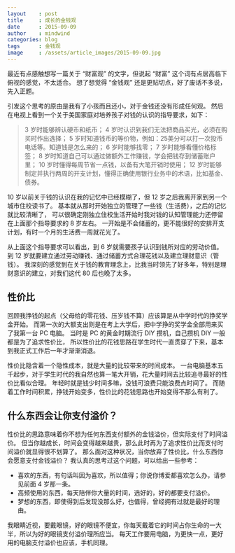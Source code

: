 ```yaml
---
layout    : post
title     : 成长的金钱观
date      : 2015-09-09
author    : mindwind
categories: blog
tags      : 金钱观
image     : /assets/article_images/2015-09-09.jpg
---
```



最近有点感触想写一篇关于 “财富观” 的文字，但说起 “财富” 这个词有点居高临下俯视的感觉，不太适合。
想了想觉得 “金钱观” 还是更贴切点，好了废话不多说，先入正题。

引发这个思考的原由是我有了小孩而且还小，对于金钱还没有形成任何观。
然后在电视上看到一个关于美国家庭对培养孩子对钱的认识的指导要求，如下：

  > 3  岁时能够辨认硬币和纸币；
  > 4  岁时认识到我们无法把商品买光，必须在购买时作出选择；
  > 5  岁时知道钱币的等价物，例如：25美分可以打一次投币电话等。知道钱是怎么来的；
  > 6  岁时能够找零；
  > 7  岁时能够看懂价格标签；
  > 8  岁时知道自己可以通过做额外工作赚钱，学会把钱存到储蓄账户里；
  > 10 岁时懂得每周节省一点钱，以备有大笔开销时使用；
  > 12 岁时能够制定并执行两周的开支计划，懂得正确使用银行业务中的术语，比如基金、债券。

10 岁以前关于钱的认识在我的记忆中已经模糊了，但 12 岁之后我离开家到另一个城市住校读书了。
基本就从那时开始独立的管理了一些钱（生活费），之后的记忆就比较清晰了，
可以很确定刚独立住校生活开始时我对钱的认知管理能力还停留在上面那个指导要求的 8 岁左右。
一开始是不会储蓄的，更不能很好的安排开支计划，有时一个月的生活费一周就花光了。

从上面这个指导要求可以看出，到 6 岁就需要孩子认识到钱所对应的劳动价值。
到 12 岁就要建立通过劳动赚钱、通过储蓄方式合理花钱以及建立理财意识（管钱）。
我深刻的感觉到在关于钱的教育理念上，比我当时领先了好多年，特别是理财意识的建立，对我们这代 80 后也晚了太多。


## 性价比
回顾我挣钱的起点（父母给的零花钱、压岁钱不算）应该算是从中学时代的挣奖学金开始。
而第一次的大额支出则是在考上大学后，把中学挣的奖学金全部用来买了我第一台 PC 电脑。
当时是 PC 的黄金时期流行 DIY 攒机，自己攒机 DIY 一般都是为了追求性价比，
所以性价比的花钱思路在学生时代一直贯穿了下来，基本到我正式工作后一年才渐渐消退。

性价比隐含着一个隐性成本，就是大量的比较带来的时间成本。
一台电脑基本五千起步，对于学生时代的我自然也算一笔大开销，花大量时间去比较追寻最好的性价比看似合理。
年轻时就是钱少时间多嘛，没钱可浪费只能浪费点时间了。
而随着工作时间积累，挣钱开始变多，性价比的花钱思路也开始变得不那么有利了。


## 什么东西会让你支付溢价？
性价比的思路意味着你不想为任何东西支付额外的金钱溢价，但实际支付了时间溢价。
但当你越成长，时间会变得越来越贵，那么此时再为了追求性价比而支付时间溢价就显得很不划算了。
那么面对这种状况，当你放弃了性价比，什么东西你会愿意支付金钱溢价？
我认真的思考过这个问题，可以给出一些参考：

   - 喜欢的东西，有句话叫因为喜欢，所以值得；你说你博爱都喜欢怎么办，请参见前面 4 岁那一条。
   - 高频使用的东西，每天陪伴你大量的时间，选好的，好的都要支付溢价。
   - 梦想的东西，即使得到后发现没那么好，也值得，曾经拥有过就是最好的理由。

我眼睛近视，要戴眼镜，好的眼镜不便宜，你每天戴着它的时间占你生命的一大半，所以为好的眼镜支付溢价理所应当。
每天工作要用电脑，为更快一点，更好用的电脑支付溢价也应该，手机同理。
